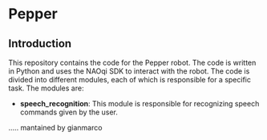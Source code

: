 # Pepper 

## Introduction
This repository contains the code for the Pepper robot. The code is written in Python and uses the NAOqi SDK to interact with the robot. The code is divided into different modules, each of which is responsible for a specific task. The modules are:
- **speech_recognition**: This module is responsible for recognizing speech commands given by the user.

..... mantained by gianmarco